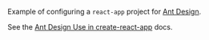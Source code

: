 Example of configuring a `react-app` project for [Ant Design](https://ant.design/).

See the [Ant Design Use in create-react-app](https://ant.design/docs/react/use-with-create-react-app) docs.
